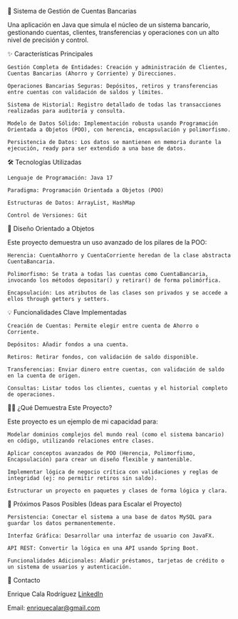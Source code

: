 🏦 Sistema de Gestión de Cuentas Bancarias

Una aplicación en Java que simula el núcleo de un sistema bancario, gestionando cuentas, clientes, transferencias y operaciones con un alto nivel de precisión y control.

✨ Características Principales

    Gestión Completa de Entidades: Creación y administración de Clientes, Cuentas Bancarias (Ahorro y Corriente) y Direcciones.

    Operaciones Bancarias Seguras: Depósitos, retiros y transferencias entre cuentas con validación de saldos y límites.

    Sistema de Historial: Registro detallado de todas las transacciones realizadas para auditoría y consulta.

    Modelo de Datos Sólido: Implementación robusta usando Programación Orientada a Objetos (POO), con herencia, encapsulación y polimorfismo.

    Persistencia de Datos: Los datos se mantienen en memoria durante la ejecución, ready para ser extendido a una base de datos.

🛠️ Tecnologías Utilizadas

    Lenguaje de Programación: Java 17

    Paradigma: Programación Orientada a Objetos (POO)

    Estructuras de Datos: ArrayList, HashMap

    Control de Versiones: Git

🧠 Diseño Orientado a Objetos

Este proyecto demuestra un uso avanzado de los pilares de la POO:

    Herencia: CuentaAhorro y CuentaCorriente heredan de la clase abstracta CuentaBancaria.

    Polimorfismo: Se trata a todas las cuentas como CuentaBancaria, invocando los métodos depositar() y retirar() de forma polimórfica.

    Encapsulación: Los atributos de las clases son privados y se accede a ellos through getters y setters.

💡 Funcionalidades Clave Implementadas

    Creación de Cuentas: Permite elegir entre cuenta de Ahorro o Corriente.

    Depósitos: Añadir fondos a una cuenta.

    Retiros: Retirar fondos, con validación de saldo disponible.

    Transferencias: Enviar dinero entre cuentas, con validación de saldo en la cuenta de origen.

    Consultas: Listar todos los clientes, cuentas y el historial completo de operaciones.

👨‍💻 ¿Qué Demuestra Este Proyecto?

Este proyecto es un ejemplo de mi capacidad para:

    Modelar dominios complejos del mundo real (como el sistema bancario) en código, utilizando relaciones entre clases.

    Aplicar conceptos avanzados de POO (Herencia, Polimorfismo, Encapsulación) para crear un diseño flexible y mantenible.

    Implementar lógica de negocio crítica con validaciones y reglas de integridad (ej: no permitir retiros sin saldo).

    Estructurar un proyecto en paquetes y clases de forma lógica y clara.

🚀 Próximos Pasos Posibles (Ideas para Escalar el Proyecto)

    Persistencia: Conectar el sistema a una base de datos MySQL para guardar los datos permanentemente.

    Interfaz Gráfica: Desarrollar una interfaz de usuario con JavaFX.

    API REST: Convertir la lógica en una API usando Spring Boot.

    Funcionalidades Adicionales: Añadir préstamos, tarjetas de crédito o un sistema de usuarios y autenticación.

📧 Contacto

Enrique Cala Rodríguez
[LinkedIn](https://www.linkedin.com/in/enrique-cala-rodr%C3%ADguez-21032491/)

Email: enriquecalar@gmail.com
